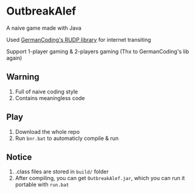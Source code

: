 # OutbreakAlef
A naive game made with Java 

Used [GermanCoding's RUDP library](https://github.com/GermanCoding/RUDP) for internet transiting

Support 1-player gaming & 2-players gaming (Thx to GermanCoding's lib again)

## Warning
1. Full of naive coding style
2. Contains meaningless code

## Play
1. Download the whole repo
2. Run `bnr.bat` to automaticly compile & run

## Notice
1. .class files are stored in `build/` folder
2. After compiling, you can get `OutbreakAlef.jar`, which you can run it portable with `run.bat`
